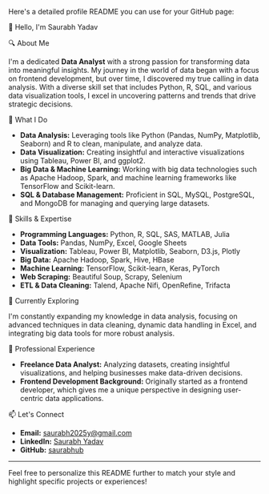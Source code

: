 Here's a detailed profile README you can use for your GitHub page:


👋 Hello, I'm Saurabh Yadav

🔍 About Me

I'm a dedicated **Data Analyst** with a strong passion for transforming data into meaningful insights. My journey in the world of data began with a focus on frontend development, but over time, I discovered my true calling in data analysis. With a diverse skill set that includes Python, R, SQL, and various data visualization tools, I excel in uncovering patterns and trends that drive strategic decisions.

🎯 What I Do

- **Data Analysis:** Leveraging tools like Python (Pandas, NumPy, Matplotlib, Seaborn) and R to clean, manipulate, and analyze data.
- **Data Visualization:** Creating insightful and interactive visualizations using Tableau, Power BI, and ggplot2.
- **Big Data & Machine Learning:** Working with big data technologies such as Apache Hadoop, Spark, and machine learning frameworks like TensorFlow and Scikit-learn.
- **SQL & Database Management:** Proficient in SQL, MySQL, PostgreSQL, and MongoDB for managing and querying large datasets.

🌟 Skills & Expertise

- **Programming Languages:** Python, R, SQL, SAS, MATLAB, Julia
- **Data Tools:** Pandas, NumPy, Excel, Google Sheets
- **Visualization:** Tableau, Power BI, Matplotlib, Seaborn, D3.js, Plotly
- **Big Data:** Apache Hadoop, Spark, Hive, HBase
- **Machine Learning:** TensorFlow, Scikit-learn, Keras, PyTorch
- **Web Scraping:** Beautiful Soup, Scrapy, Selenium
- **ETL & Data Cleaning:** Talend, Apache Nifi, OpenRefine, Trifacta

🌱 Currently Exploring

I'm constantly expanding my knowledge in data analysis, focusing on advanced techniques in data cleaning, dynamic data handling in Excel, and integrating big data tools for more robust analysis.

💼 Professional Experience

- **Freelance Data Analyst:** Analyzing datasets, creating insightful visualizations, and helping businesses make data-driven decisions.
- **Frontend Development Background:** Originally started as a frontend developer, which gives me a unique perspective in designing user-centric data applications.

📫 Let's Connect

- **Email:** saurabh2025y@gmail.com
- **LinkedIn:** [Saurabh Yadav](https://www.linkedin.com/in/rnvrsinghyadav)
- **GitHub:** [saurabhub](https://github.com/Ai-Saurabh)

---

Feel free to personalize this README further to match your style and highlight specific projects or experiences!
